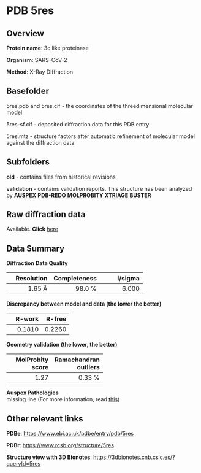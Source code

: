 # PDB 5res

## Overview

**Protein name**: 3c like proteinase

**Organism**: SARS-CoV-2

**Method**: X-Ray Diffraction

## Basefolder

5res.pdb and 5res.cif - the coordinates of the threedimensional molecular model

5res-sf.cif - deposited diffraction data for this PDB entry

5res.mtz - structure factors after automatic refinement of molecular model against the diffraction data

## Subfolders



**old** - contains files from historical revisions

**validation** - contains validation reports. This structure has been analyzed by [**AUSPEX**](https://github.com/thorn-lab/coronavirus_structural_task_force/tree/master/pdb/3c_like_proteinase/SARS-CoV-2/5res/validation/auspex) [**PDB-REDO**](https://github.com/thorn-lab/coronavirus_structural_task_force/tree/master/pdb/3c_like_proteinase/SARS-CoV-2/5res/validation/pdb-redo) [**MOLPROBITY**](https://github.com/thorn-lab/coronavirus_structural_task_force/tree/master/pdb/3c_like_proteinase/SARS-CoV-2/5res/validation/molprobity) [**XTRIAGE**](https://github.com/thorn-lab/coronavirus_structural_task_force/blob/master/pdb/3c_like_proteinase/SARS-CoV-2/5res/validation/Xtriage_output.log) [**BUSTER**](https://www.globalphasing.com/buster/wiki/index.cgi?Covid19Pdb5RES)

## Raw diffraction data

Available. **Click** [here](https://zenodo.org/record/3730982) 

## Data Summary
**Diffraction Data Quality**

|   | Resolution | Completeness| I/sigma |
|---|-------------:|----------------:|--------------:|
|   |1.65 Å|98.0  %|<img width=50/>6.000|

**Discrepancy between model and data (the lower the better)**

|   | **R-work**| **R-free**   
|---|-------------:|----------------:|           
||  0.1810|  0.2260|

**Geometry validation (the lower, the better)**

|   |**MolProbity<br>score**| **Ramachandran<br>outliers** 
|---|-------------:|----------------:|
||  1.27|  0.33 %|

**Auspex Pathologies**<br> missing line (For more information, read [this](https://github.com/thorn-lab/coronavirus_structural_task_force/blob/master/pdb/3c_like_proteinase/SARS-CoV-2/5res/validation/auspex/5res_auspex_comments.txt))

 



## Other relevant links 
**PDBe**:  https://www.ebi.ac.uk/pdbe/entry/pdb/5res
 
**PDBr**: https://www.rcsb.org/structure/5res 

**Structure view with 3D Bionotes**: https://3dbionotes.cnb.csic.es/?queryId=5res

